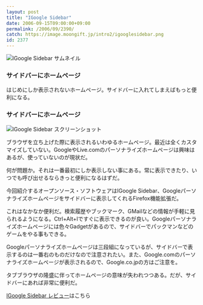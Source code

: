 ```yaml
---
layout: post
title: "IGoogle Sidebar"
date: 2006-09-15T09:00:00+09:00
permalink: /2006/09/2390/
catch: https://image.moongift.jp/intro2/igooglesidebar.png
id: 2377
---
```

 ![IGoogle Sidebar サムネイル](https://image.moongift.jp/intro2/igooglesidebar.t.png "IGoogle Sidebar サムネイル")
  

### サイドバーにホームページ
  
はじめにしか表示されないホームページ。サイドバーに入れてしまえばもっと便利になる。  
<!--more-->  

### サイドバーにホームページ
  

![IGoogle Sidebar スクリーンショット](https://image.moongift.jp/intro2/igooglesidebar.png "IGoogle Sidebar スクリーンショット")

  

ブラウザを立ち上げた際に表示されるいわゆるホームページ。最近は全くカスタマイズしていない。GoogleやLive.comのパーソナライズホームページは興味はあるが、使っていないのが現状だ。

  

何が問題か。それは一番最初にしか表示しない事にある。常に表示できたり、いつでも呼び出せるならきっと便利になるはずだ。

  

今回紹介するオープンソース・ソフトウェアはIGoogle Sidebar、Googleパーソナライズホームページをサイドバーに表示してくれるFirefox機能拡張だ。

  

これはなかなか便利だ。検索履歴やブックマーク、GMailなどの情報が手軽に見られるようになる。Ctrl+Alt+Iですぐに表示できるのが良い。Googleパーソナライズホームページには色々Gadgetがあるので、サイドバーでパックマンなどのゲームをやる事もできる。

  

Googleパーソナライズホームページは三段組になっているが、サイドバーで表示するのは一番右のものだけなので注意されたい。また、Google.comのパーソナライズホームページが表示されるので、Google.co.jpの方はご注意を。

  

タブブラウザの隆盛に伴ってホームページの意味が失われつつある。だが、サイドバーにあれば非常に便利だ。

  

[IGoogle Sidebar レビュー](http://oss.moongift.jp/review/i-2391.html)はこちら

